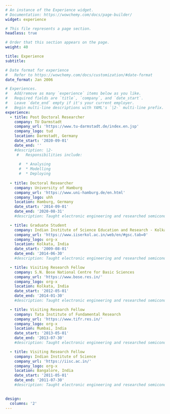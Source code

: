 ```yaml
---
# An instance of the Experience widget.
# Documentation: https://wowchemy.com/docs/page-builder/
widget: experience

# This file represents a page section.
headless: true

# Order that this section appears on the page.
weight: 40

title: Experience
subtitle:

# Date format for experience
#   Refer to https://wowchemy.com/docs/customization/#date-format
date_format: Jan 2006

# Experiences.
#   Add/remove as many `experience` items below as you like.
#   Required fields are `title`, `company`, and `date_start`.
#   Leave `date_end` empty if it's your current employer.
#   Begin multi-line descriptions with YAML's `|2-` multi-line prefix.
experience:
  - title: Post Doctoral Researcher
    company: TU Darmstadt
    company_url: 'https://www.tu-darmstadt.de/index.en.jsp'
    company_logo: tud
    location: Darmstadt, Germany
    date_start: '2020-09-01'
    date_end: ''
    #description: |2-
     #   Responsibilities include:
        
      #  * Analysing
      #  * Modelling
      #  * Deploying
        
  - title: Doctoral Researcher
    company: University of Hamburg
    company_url: 'https://www.uni-hamburg.de/en.html'
    company_logo: uhh
    location: Hamburg, Germany
    date_start: '2014-09-01'
    date_end: '2020-08-31'
    #description: Taught electronic engineering and researched semiconductor physics.

  - title: Graduate Student
    company: Indian Institute of Science Education and Research - Kolkata
    company_url: 'https://www.iiserkol.ac.in/web/en/#gsc.tab=0'
    company_logo: org-x
    location: Kolkata, India
    date_start: '2009-08-01'
    date_end: '2014-06-30'
    #description: Taught electronic engineering and researched semiconductor physics. 

  - title: Visiting Research Fellow
    company: S.N. Bose National Centre for Basic Sciences
    company_url: 'https://www.bose.res.in/'
    company_logo: org-x
    location: Kolkata, India
    date_start: '2012-05-01'
    date_end: '2014-01-30'
    #description: Taught electronic engineering and researched semiconductor physics. 

  - title: Visiting Research Fellow
    company: Tata Institute of Fundamental Research
    company_url: 'https://www.tifr.res.in/'
    company_logo: org-x
    location: Mumbai, India
    date_start: '2013-05-01'
    date_end: '2013-07-30'
    #description: Taught electronic engineering and researched semiconductor physics.

  - title: Visiting Research Fellow
    company: Indian Institute of Science
    company_url: 'https://iisc.ac.in/'
    company_logo: org-x
    location: Bangalore, India
    date_start: '2011-05-01'
    date_end: '2011-07-30'
    #description: Taught electronic engineering and researched semiconductor physics.
 

design:
  columns: '2'
---
```

